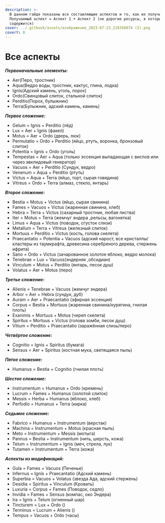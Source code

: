 ```yaml
---
description: >-
  В данном гайде показаны все составляющие аспектов и то, как их получить.
  Получаемый аспект = Аспект 1 + Аспект 2 (не дорогие ресурсы, в которых он
  содержится)
cover: ../.gitbook/assets/изображение_2023-07-23_210358074 (3).png
coverY: 0
---
```


# Все аспекты

_**Первоначальные элементы:**_

* Aer(Перо, тростник)
* Aqua(Ведро воды, тростник, кактус, глина, лодка)
* Ignis(Адский камень, уголь, порох)
* Ordo(Свинцовый слиток, стальной слиток)
* Perditio(Порох, булыжник)
* Terra(Булыжник, адский камень, камень)

_**Первое сложение:**_

* Gelum = Ignis + Perditio (лёд)
* Lux = Aer + Ignis (факел)
* Motus = Aer + Ordo (дверь, люк)
* Permutatio = Ordo + Perditio (яйцо, ртуть, воронка, бронзовый слиток)
* Potentia = Ignis + Ordo (уголь)
* Tempestas = Aer + Aqua (только эссенция выпадающая с виспов или через эвклидовый генератор)
* Vacuos = Aer + Perditio (Сундук, ведро)
* Venenum = Aqua + Perditio (ртуть)
* Victus = Aqua + Terra (яйцо, торт, сырая говядина)
* Vitreus = Ordo + Terra (алмаз, стекло, янтарь)

_**Второе сложение:**_

* Bestia = Motus + Victus (яйцо, сырая свинина)
* Fames = Vacuos + Victus (жаренная свинина, хлеб)
* Hebra = Terra + Victus (сахарный тростник, любая листва)
* Iter = Motus = Terra (жемчуг эндера ,рельсы, вагонетка)
* Limus = Aqua + Victus (поводок, сгусток слизи)
* Metallum = Terra + Vitreus (железный слиток)
* Mortuus = Perditio + Victus (кость, голова скелета)
* Praecantatio = Potentia + Vacuos (адский нарост, все кристаллы/кластеры из таумкрафта, древесина серебреного дерева, стержень ифрита)
* Sano = Ordo + Victus (зачарованное золотое яблоко, ведро молока)
* Tenebrae = Lux + Vacuos(эндерняк ,обсидиан)
* Vinculum = Motus + Perditio (янтарь, песок душ)
* Volatus = Aer + Motus (перо)

_**Третье сложение:**_

* Alienis = Tenebrae + Vacuos (жемчуг эндера)
* Arbor = Aer + Hebra (сундук, дуб)
* Auram = Aer + Praecantatio (эфирная эссенция)
* Corpus = Bestia + Mortuus (жаренная свинина/курятина, гнилая плоть)
* Exanimis = Mortuus + Motus (череп скелета)
* Spiritus = Mortuus + Victus (голова зомби, песок душ)
* Vitium = Perditio + Praecantatio (заражённая слизь/перо)

_**Четвёртое сложение:**_

* Cognitio = Ignis + Spiritus (бумага)
* Sensus = Aer + Spiritus (костная мука, светящаяся пыль)

_**Пятое сложение:**_

* Humanus = Bestia + Cognitio (гнилая плоть)

_**Шестое сложение:**_

* Instrumentum = Humanus + Ordo (кремень)
* Lucrum = Fames + Humanus (золотой слиток)
* Messis = Herba + Humanus (яблоко, хлеб)
* Perfodio = Humanus + Terra (кирка)

_**Седьмое сложение:**_

* Fabrico = Humanus + Instrumentum (верстак)
* Machina = Instrumentum + Motus (красная пыль)
* Meto = Instrumentum + Messis (мотыга)
* Pannus = Bestia + Instrumentum (нить, шерсть, кожа)
* Telum = Instrumentum + Ignis (меч, стрела, лук)
* Tutamen = Instrumentum + Terra (кожа)

_**Аспекты из модификаций:**_

* Gula = Fames + Vacuos (Печенье)
* Infernus = Ignis + Praecantatio (Адский камень)
* Superbia = Vacuos + Volatus (звезда Ада, адский стержень)
* Desidia = Spiritus + Vinculum (Кровать)
* Luxuria = Corpus + Fames (Поводок, седло)
* Invidia = Fames + Sensus (компас, око Эндера)
* Ira = Ignis + Telum (огненный шар)
* Tincturem = Lux + Ordo ()
* Terminus = Lucrum + Alienis ()
* Tempus = Vacuos + Ordo (часы)

```
```
